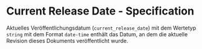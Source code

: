 # Current Release Date - Specification

Aktuelles Veröffentlichungsdatum (`current_release_date`) mit dem Wertetyp `string` mit dem Format `date-time` enthält das Datum, an dem die aktuelle Revision dieses Dokuments veröffentlicht wurde.